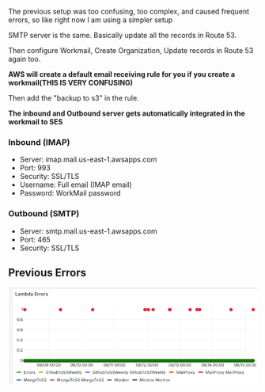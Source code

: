 The previous setup was too confusing, too complex, and caused frequent errors, so like right now I am using a simpler setup

SMTP server is the same. Basically update all the records in Route 53.

Then configure Workmail, Create Organization, Update records in Route 53 again too.

**AWS will create a default email receiving rule for you if you create a workmail(THIS IS VERY CONFUSING)**

Then add the "backup to s3" in the rule.

**The inbound and Outbound server gets automatically integrated in the workmail to SES**

### Inbound (IMAP)

- Server: imap.mail.us-east-1.awsapps.com
- Port: 993
- Security: SSL/TLS
- Username: Full email (IMAP email)
- Password: WorkMail password

### Outbound (SMTP)

- Server: smtp.mail.us-east-1.awsapps.com
- Port: 465
- Security: SSL/TLS


## Previous Errors

![alt text](image.png)
